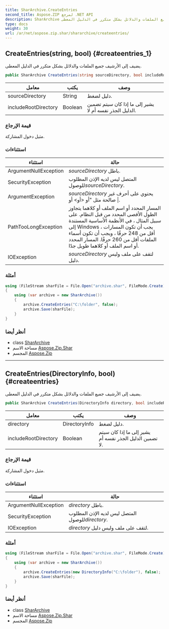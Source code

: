 ```yaml
---
title: SharArchive.CreateEntries
second_title: Aspose.ZIP لمرجع .NET API
description: SharArchive طريقة. يضيف إلى الأرشيف جميع الملفات والدلائل بشكل متكرر في الدليل المعطى.
type: docs
weight: 30
url: /ar/net/aspose.zip.shar/shararchive/createentries/
---
```

## CreateEntries(string, bool) {#createentries_1}

يضيف إلى الأرشيف جميع الملفات والدلائل بشكل متكرر في الدليل المعطى.

```csharp
public SharArchive CreateEntries(string sourceDirectory, bool includeRootDirectory = true)
```

| معامل | يكتب | وصف |
| --- | --- | --- |
| sourceDirectory | String | دليل لضغط. |
| includeRootDirectory | Boolean | يشير إلى ما إذا كان سيتم تضمين الدليل الجذر نفسه أم لا. |

### قيمة الإرجاع

مثيل دخول المشاركة.

### استثناءات

| استثناء | حالة |
| --- | --- |
| ArgumentNullException | *sourceDirectory* باطل. |
| SecurityException | المتصل ليس لديه الإذن المطلوب للوصول*sourceDirectory*. |
| ArgumentException | *sourceDirectory* يحتوي على أحرف غير صالحة مثل "أو &lt;أو&gt; أو &#x7C;. |
| PathTooLongException | المسار المحدد أو اسم الملف أو كلاهما يتجاوز الطول الأقصى المحدد من قبل النظام. على سبيل المثال ، في الأنظمة الأساسية المستندة إلى Windows ، يجب أن تكون المسارات أقل من 248 حرفًا ، ويجب أن تكون أسماء الملفات أقل من 260 حرفًا. المسار المحدد أو اسم الملف أو كلاهما طويل جدًا. |
| IOException | *sourceDirectory* لتقف على ملف وليس دليل. |

### أمثلة

```csharp
using (FileStream sharFile = File.Open("archive.shar", FileMode.Create))
{
    using (var archive = new SharArchive())
    {
        archive.CreateEntries("C:\folder", false);
        archive.Save(sharFile);
    }
}
```

### أنظر أيضا

* class [SharArchive](../)
* مساحة الاسم [Aspose.Zip.Shar](../../shararchive/)
* المجسم [Aspose.Zip](../../../)

---

## CreateEntries(DirectoryInfo, bool) {#createentries}

يضيف إلى الأرشيف جميع الملفات والدلائل بشكل متكرر في الدليل المعطى.

```csharp
public SharArchive CreateEntries(DirectoryInfo directory, bool includeRootDirectory = true)
```

| معامل | يكتب | وصف |
| --- | --- | --- |
| directory | DirectoryInfo | دليل لضغط. |
| includeRootDirectory | Boolean | يشير إلى ما إذا كان سيتم تضمين الدليل الجذر نفسه أم لا. |

### قيمة الإرجاع

مثيل دخول المشاركة.

### استثناءات

| استثناء | حالة |
| --- | --- |
| ArgumentNullException | *directory* باطل. |
| SecurityException | المتصل ليس لديه الإذن المطلوب للوصول*directory*. |
| IOException | *directory* لتقف على ملف وليس دليل. |

### أمثلة

```csharp
using (FileStream sharFile = File.Open("archive.shar", FileMode.Create))
{
    using (var archive = new SharArchive())
    {
        archive.CreateEntries(new DirectoryInfo("C:\folder"), false);
        archive.Save(sharFile);
    }
}
```

### أنظر أيضا

* class [SharArchive](../)
* مساحة الاسم [Aspose.Zip.Shar](../../shararchive/)
* المجسم [Aspose.Zip](../../../)


